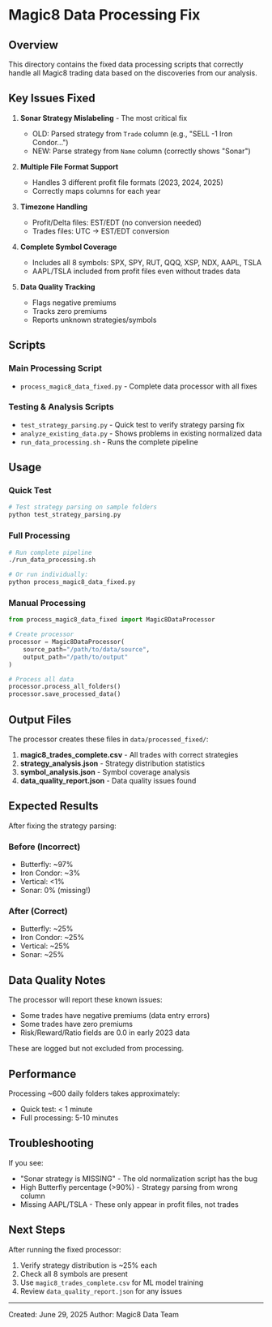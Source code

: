 # Magic8 Data Processing Fix

## Overview

This directory contains the fixed data processing scripts that correctly handle all Magic8 trading data based on the discoveries from our analysis.

## Key Issues Fixed

1. **Sonar Strategy Mislabeling** - The most critical fix
   - OLD: Parsed strategy from `Trade` column (e.g., "SELL -1 Iron Condor...")
   - NEW: Parse strategy from `Name` column (correctly shows "Sonar")

2. **Multiple File Format Support**
   - Handles 3 different profit file formats (2023, 2024, 2025)
   - Correctly maps columns for each year

3. **Timezone Handling**
   - Profit/Delta files: EST/EDT (no conversion needed)
   - Trades files: UTC → EST/EDT conversion

4. **Complete Symbol Coverage**
   - Includes all 8 symbols: SPX, SPY, RUT, QQQ, XSP, NDX, AAPL, TSLA
   - AAPL/TSLA included from profit files even without trades data

5. **Data Quality Tracking**
   - Flags negative premiums
   - Tracks zero premiums
   - Reports unknown strategies/symbols

## Scripts

### Main Processing Script
- `process_magic8_data_fixed.py` - Complete data processor with all fixes

### Testing & Analysis Scripts
- `test_strategy_parsing.py` - Quick test to verify strategy parsing fix
- `analyze_existing_data.py` - Shows problems in existing normalized data
- `run_data_processing.sh` - Runs the complete pipeline

## Usage

### Quick Test
```bash
# Test strategy parsing on sample folders
python test_strategy_parsing.py
```

### Full Processing
```bash
# Run complete pipeline
./run_data_processing.sh

# Or run individually:
python process_magic8_data_fixed.py
```

### Manual Processing
```python
from process_magic8_data_fixed import Magic8DataProcessor

# Create processor
processor = Magic8DataProcessor(
    source_path="/path/to/data/source",
    output_path="/path/to/output"
)

# Process all data
processor.process_all_folders()
processor.save_processed_data()
```

## Output Files

The processor creates these files in `data/processed_fixed/`:

1. **magic8_trades_complete.csv** - All trades with correct strategies
2. **strategy_analysis.json** - Strategy distribution statistics
3. **symbol_analysis.json** - Symbol coverage analysis
4. **data_quality_report.json** - Data quality issues found

## Expected Results

After fixing the strategy parsing:

### Before (Incorrect)
- Butterfly: ~97%
- Iron Condor: ~3%
- Vertical: <1%
- Sonar: 0% (missing!)

### After (Correct)
- Butterfly: ~25%
- Iron Condor: ~25%
- Vertical: ~25%
- Sonar: ~25%

## Data Quality Notes

The processor will report these known issues:
- Some trades have negative premiums (data entry errors)
- Some trades have zero premiums
- Risk/Reward/Ratio fields are 0.0 in early 2023 data

These are logged but not excluded from processing.

## Performance

Processing ~600 daily folders takes approximately:
- Quick test: < 1 minute
- Full processing: 5-10 minutes

## Troubleshooting

If you see:
- "Sonar strategy is MISSING" - The old normalization script has the bug
- High Butterfly percentage (>90%) - Strategy parsing from wrong column
- Missing AAPL/TSLA - These only appear in profit files, not trades

## Next Steps

After running the fixed processor:
1. Verify strategy distribution is ~25% each
2. Check all 8 symbols are present
3. Use `magic8_trades_complete.csv` for ML model training
4. Review `data_quality_report.json` for any issues

---

Created: June 29, 2025
Author: Magic8 Data Team
